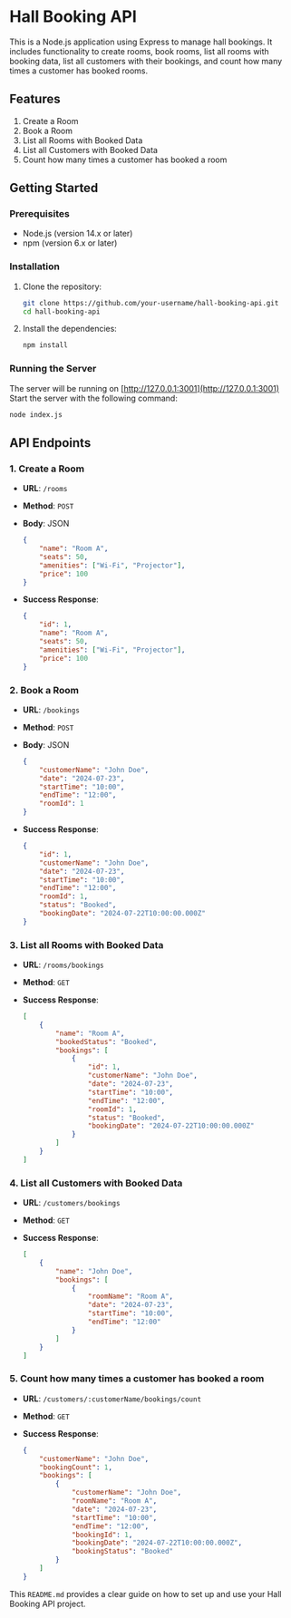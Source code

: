 # Hall Booking API

This is a Node.js application using Express to manage hall bookings. It includes functionality to create rooms, book rooms, list all rooms with booking data, list all customers with their bookings, and count how many times a customer has booked rooms.

## Features

1. Create a Room
2. Book a Room
3. List all Rooms with Booked Data
4. List all Customers with Booked Data
5. Count how many times a customer has booked a room

## Getting Started

### Prerequisites

- Node.js (version 14.x or later)
- npm (version 6.x or later)

### Installation

1. Clone the repository:

    ```bash
    git clone https://github.com/your-username/hall-booking-api.git
    cd hall-booking-api
    ```

2. Install the dependencies:

    ```bash
    npm install
    ```

### Running the Server
The server will be running on [http://127.0.0.1:3001](http://127.0.0.1:3001)  
Start the server with the following command:

```bash
node index.js      
```

## API Endpoints

### 1. Create a Room

- **URL**: `/rooms`
- **Method**: `POST`
- **Body**: JSON

    ```json
    {
        "name": "Room A",
        "seats": 50,
        "amenities": ["Wi-Fi", "Projector"],
        "price": 100
    }
    ```

- **Success Response**:

    ```json
    {
        "id": 1,
        "name": "Room A",
        "seats": 50,
        "amenities": ["Wi-Fi", "Projector"],
        "price": 100
    }
    ```

### 2. Book a Room

- **URL**: `/bookings`
- **Method**: `POST`
- **Body**: JSON

    ```json
    {
        "customerName": "John Doe",
        "date": "2024-07-23",
        "startTime": "10:00",
        "endTime": "12:00",
        "roomId": 1
    }
    ```

- **Success Response**:

    ```json
    {
        "id": 1,
        "customerName": "John Doe",
        "date": "2024-07-23",
        "startTime": "10:00",
        "endTime": "12:00",
        "roomId": 1,
        "status": "Booked",
        "bookingDate": "2024-07-22T10:00:00.000Z"
    }
    ```

### 3. List all Rooms with Booked Data

- **URL**: `/rooms/bookings`
- **Method**: `GET`
- **Success Response**:

    ```json
    [
        {
            "name": "Room A",
            "bookedStatus": "Booked",
            "bookings": [
                {
                    "id": 1,
                    "customerName": "John Doe",
                    "date": "2024-07-23",
                    "startTime": "10:00",
                    "endTime": "12:00",
                    "roomId": 1,
                    "status": "Booked",
                    "bookingDate": "2024-07-22T10:00:00.000Z"
                }
            ]
        }
    ]
    ```

### 4. List all Customers with Booked Data

- **URL**: `/customers/bookings`
- **Method**: `GET`
- **Success Response**:

    ```json
    [
        {
            "name": "John Doe",
            "bookings": [
                {
                    "roomName": "Room A",
                    "date": "2024-07-23",
                    "startTime": "10:00",
                    "endTime": "12:00"
                }
            ]
        }
    ]
    ```

### 5. Count how many times a customer has booked a room

- **URL**: `/customers/:customerName/bookings/count`
- **Method**: `GET`
- **Success Response**:

    ```json
    {
        "customerName": "John Doe",
        "bookingCount": 1,
        "bookings": [
            {
                "customerName": "John Doe",
                "roomName": "Room A",
                "date": "2024-07-23",
                "startTime": "10:00",
                "endTime": "12:00",
                "bookingId": 1,
                "bookingDate": "2024-07-22T10:00:00.000Z",
                "bookingStatus": "Booked"
            }
        ]
    }
    ```

This `README.md` provides a clear guide on how to set up and use your Hall Booking API project.
